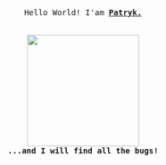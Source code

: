 <p align='center'>
  <samp>
    Hello World! I'am <strong><a rel="nofollow noopener noreferrer" target="_blank" href="https://pl.linkedin.com/in/patrykjelonek">Patryk.</a></strong>
    <br><br><br>
    <img src="https://media4.giphy.com/media/Z9QLIMdHplOlQzg8Py/giphy.gif" width='200px'>
    <br>
    <strong>...and I will find all the bugs!<strong>
  </samp>
</p>

